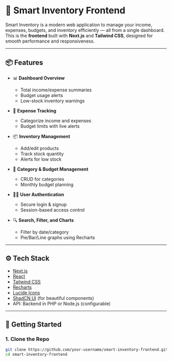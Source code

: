 # 🧠 Smart Inventory Frontend

Smart Inventory is a modern web application to manage your income, expenses, budgets, and inventory efficiently — all from a single dashboard. This is the **frontend** built with **Next.js** and **Tailwind CSS**, designed for smooth performance and responsiveness.

---

## 📦 Features

- 📊 **Dashboard Overview**
  - Total income/expense summaries
  - Budget usage alerts
  - Low-stock inventory warnings

- 💸 **Expense Tracking**
  - Categorize income and expenses
  - Budget limits with live alerts

- 📦 **Inventory Management**
  - Add/edit products
  - Track stock quantity
  - Alerts for low stock

- 📁 **Category & Budget Management**
  - CRUD for categories
  - Monthly budget planning

- 🧑‍💻 **User Authentication**
  - Secure login & signup
  - Session-based access control

- 🔍 **Search, Filter, and Charts**
  - Filter by date/category
  - Pie/Bar/Line graphs using Recharts

---

## ⚙️ Tech Stack

- [Next.js](https://nextjs.org/)
- [React](https://reactjs.org/)
- [Tailwind CSS](https://tailwindcss.com/)
- [Recharts](https://recharts.org/)
- [Lucide Icons](https://lucide.dev/)
- [ShadCN UI](https://ui.shadcn.dev/) (for beautiful components)
- API: Backend in PHP or Node.js (configurable)

---

## 🚀 Getting Started

### 1. Clone the Repo

```bash
git clone https://github.com/your-username/smart-inventory-frontend.git
cd smart-inventory-frontend
